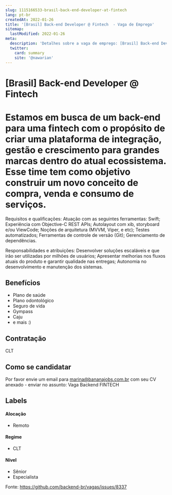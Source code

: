 ```yaml
---
slug: 1115166533-brasil-back-end-developer-at-fintech
lang: pt-br
createdAt: 2022-01-26
title: '[Brasil] Back-end Developer @ Fintech  - Vaga de Emprego'
sitemap:
  lastModified: 2022-01-26
meta:
  description: 'Detalhes sobre a vaga de emprego: [Brasil] Back-end Developer @ Fintech '
  twitter:
    card: summary
    site: '@nawarian'
---
```


# [Brasil] Back-end Developer @ Fintech 

<!--
==================================================
==================================================
-->
<!-- 
==================================================

Back-End Developer

==================================================
-->
<!--
==================================================
==================================================
-->


# Estamos em busca de um back-end para uma fintech com o propósito de criar uma plataforma de integração, gestão e crescimento para grandes marcas dentro do atual ecossistema. Esse time tem como objetivo construir um novo conceito de compra, venda e consumo de serviços. 

Requisitos e qualificações: 
Atuação com as seguintes ferramentas:
Swift;
Experiência com Objective-C
REST APIs;
Autolayout com xib, storyboard e/ou ViewCode;
Noções de arquitetura (MVVM, Viper, e etc);
Testes automatizados;
Ferramentas de controle de versão (Git);
Gerenciamento de dependências.

Responsabilidades e atribuições: 
Desenvolver soluções escaláveis e que irão ser utilizadas por milhões de usuários;
Apresentar melhorias nos fluxos atuais do produto e garantir qualidade nas entregas;
Autonomia no desenvolvimento e manutenção dos sistemas.

## Benefícios

- Plano de saúde
- Plano odontológico
- Seguro de vida
- Gympass
- Caju
- e mais :)

## Contratação

CLT

## Como se candidatar

Por favor envie um email para marina@bananajobs.com.br com seu CV anexado - enviar no assunto: Vaga Backend FINTECH

## Labels


#### Alocação
- Remoto

#### Regime
- CLT


#### Nível
- Sênior
- Especialista




Fonte: https://github.com/backend-br/vagas/issues/8337